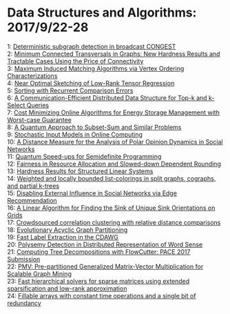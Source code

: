 # Data Structures and Algorithms: 2017/9/22-28  
1: [Deterministic subgraph detection in broadcast CONGEST](https://doi.org/10.48550/arXiv.1705.10195)  
2: [Minimum Connected Transversals in Graphs: New Hardness Results and  Tractable Cases Using the Price of Connectivity](https://doi.org/10.48550/arXiv.1706.08050)  
3: [Maximum Induced Matching Algorithms via Vertex Ordering  Characterizations](https://doi.org/10.48550/arXiv.1707.01245)  
4: [Near Optimal Sketching of Low-Rank Tensor Regression](https://doi.org/10.48550/arXiv.1709.07093)  
5: [Sorting with Recurrent Comparison Errors](https://doi.org/10.48550/arXiv.1709.07249)  
6: [A Communication-Efficient Distributed Data Structure for Top-k and  k-Select Queries](https://doi.org/10.48550/arXiv.1709.07259)  
7: [Cost Minimizing Online Algorithms for Energy Storage Management with  Worst-case Guarantee](https://doi.org/10.48550/arXiv.1511.07559)  
8: [A Quantum Approach to Subset-Sum and Similar Problems](https://doi.org/10.48550/arXiv.1707.08730)  
9: [Stochastic Input Models in Online Computing](https://doi.org/10.48550/arXiv.1709.07601)  
10: [A Distance Measure for the Analysis of Polar Opinion Dynamics in Social  Networks](https://doi.org/10.48550/arXiv.1510.05058)  
11: [Quantum Speed-ups for Semidefinite Programming](https://doi.org/10.48550/arXiv.1609.05537)  
12: [Fairness in Resource Allocation and Slowed-down Dependent Rounding](https://doi.org/10.48550/arXiv.1704.06528)  
13: [Hardness Results for Structured Linear Systems](https://doi.org/10.48550/arXiv.1705.02944)  
14: [Weighted and locally bounded list-colorings in split graphs, cographs,  and partial k-trees](https://doi.org/10.48550/arXiv.1709.05000)  
15: [Disabling External Influence in Social Networks via Edge Recommendation](https://doi.org/10.48550/arXiv.1709.08139)  
16: [A Linear Algorithm for Finding the Sink of Unique Sink Orientations on  Grids](https://doi.org/10.48550/arXiv.1709.08436)  
17: [Crowdsourced correlation clustering with relative distance comparisons](https://doi.org/10.48550/arXiv.1709.08459)  
18: [Evolutionary Acyclic Graph Partitioning](https://doi.org/10.48550/arXiv.1709.08563)  
19: [Fast Label Extraction in the CDAWG](https://doi.org/10.48550/arXiv.1707.08197)  
20: [Polysemy Detection in Distributed Representation of Word Sense](https://doi.org/10.48550/arXiv.1709.08858)  
21: [Computing Tree Decompositions with FlowCutter: PACE 2017 Submission](https://doi.org/10.48550/arXiv.1709.08949)  
22: [PMV: Pre-partitioned Generalized Matrix-Vector Multiplication for  Scalable Graph Mining](https://doi.org/10.48550/arXiv.1709.09099)  
23: [Fast hierarchical solvers for sparse matrices using extended  sparsification and low-rank approximation](https://doi.org/10.48550/arXiv.1510.07363)  
24: [Fillable arrays with constant time operations and a single bit of  redundancy](https://doi.org/10.48550/arXiv.1709.09574)  